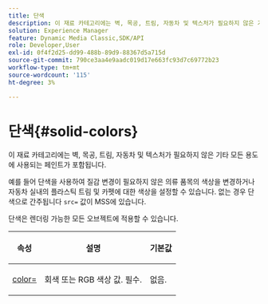 ```yaml
---
title: 단색
description: 이 재료 카테고리에는 벽, 목공, 트림, 자동차 및 텍스처가 필요하지 않은 기타 모든 용도에 사용되는 페인트가 포함됩니다.
solution: Experience Manager
feature: Dynamic Media Classic,SDK/API
role: Developer,User
exl-id: 0f4f2d25-dd99-488b-89d9-88367d5a715d
source-git-commit: 790ce3aa4e9aadc019d17e663fc93d7c69772b23
workflow-type: tm+mt
source-wordcount: '115'
ht-degree: 3%

---
```


# 단색{#solid-colors}

이 재료 카테고리에는 벽, 목공, 트림, 자동차 및 텍스처가 필요하지 않은 기타 모든 용도에 사용되는 페인트가 포함됩니다.

예를 들어 단색을 사용하여 질감 변경이 필요하지 않은 의류 품목의 색상을 변경하거나 자동차 실내의 플라스틱 트림 및 카펫에 대한 색상을 설정할 수 있습니다. 없는 경우 단색으로 간주됩니다 `src=` 값이 MSS에 있습니다.

단색은 렌더링 가능한 모든 오브젝트에 적용할 수 있습니다.

<table id="table_9245240311A44659A74C7A5EDD7D1503"> 
 <thead> 
  <tr> 
   <th colname="col1" class="entry"> <p>속성 </p> </th> 
   <th colname="col2" class="entry"> <p>설명 </p> </th> 
   <th colname="col3" class="entry"> <p>기본값 </p> </th> 
  </tr> 
 </thead>
 <tbody> 
  <tr> 
   <td colname="col1"> <p> <a href="../../../../../../ir-api/http-protocol/image-rendering-api-ref/c-ir-http-protocol-ref/c-ir-http-protocol-command-reference/r-ir-http-color.md#reference-ea3cba9edfe94dbab86d8f123a9ed0aa" type="reference" format="dita" scope="local"> <span class="codeph"> color= </span> </a> </p> </td> 
   <td colname="col2"> <p> 회색 또는 RGB 색상 값. 필수. </p> </td> 
   <td colname="col3"> <p>없음. </p> </td> 
  </tr> 
 </tbody> 
</table>
